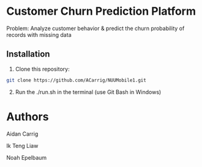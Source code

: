 # Customer Churn Prediction Platform
Problem: Analyze customer behavior & predict the churn probability of records with missing data

## Installation
1. Clone this repository:
```bash
git clone https://github.com/ACarrig/NUUMobile1.git
```
2. Run the ./run.sh in the terminal (use Git Bash in Windows)

# Authors
Aidan Carrig

Ik Teng Liaw

Noah Epelbaum
